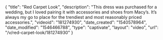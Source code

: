 {
    "title": "Red Carpet Look",
    "description": "This dress was purchased for a wedding, but I loved pairing it with accessories and shoes from Macy’s. It’s always my go to place for the trendiest and most reasonably priced accessories.",
    "videoid": "181274930",
    "date_created": "1540578964",
    "date_modified": "1546466788",
    "type": "captivate",
    "layout": "video",
    "url": "\/v\/red-carpet-look\/181274930"
}